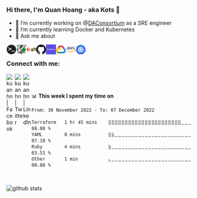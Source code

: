 ### Hi there, I'm Quan Hoang - aka Kots 👋

- 🔭 I’m currently working on @[DAConsortium][company] as a SRE engineer
- 🌱 I’m currently learning Docker and Kubernetes
- 💬 Ask me about
<img align="left" alt="Terminal" width="26px" src="https://raw.githubusercontent.com/github/explore/main/topics/terminal/terminal.png" />
<img align="left" alt="Vim" width="26px" src="https://raw.githubusercontent.com/github/explore/main/topics/vim/vim.png" />
<img align="left" alt="Git" width="26px" src="https://raw.githubusercontent.com/github/explore/main/topics/git/git.png" />
<img align="left" alt="GitHub" width="26px" src="https://raw.githubusercontent.com/github/explore/main/topics/github/github.png" />
<img align="left" alt="Terraform" width="26px" src="https://raw.githubusercontent.com/github/explore/main/topics/terraform/terraform.png" />
<img align="left" alt="Google Cloud Platform" width="26px" src="https://raw.githubusercontent.com/github/explore/main/topics/google-cloud/google-cloud.png" />
<img align="left" alt="Amazon Web Services" width="26px" src="https://raw.githubusercontent.com/github/explore/main/topics/aws/aws.png" />
<img align="left" alt="Kubernetes" width="26px" src="https://raw.githubusercontent.com/github/explore/main/topics/kubernetes/kubernetes.png" />

<br />

### Connect with me:

[<img align="left" alt="kuanhn | Facebook" width="22px" src="https://cdn.jsdelivr.net/npm/simple-icons@v3/icons/facebook.svg" />][facebook][<img align="left" alt="kuanhn | Twitter" width="22px" src="https://cdn.jsdelivr.net/npm/simple-icons@v3/icons/twitter.svg" />][twitter][<img align="left" alt="kuanhn | LinkedIn" width="22px" src="https://cdn.jsdelivr.net/npm/simple-icons@v3/icons/linkedin.svg" />][linkedin]

<br />
<br />

📊 **This week I spent my time on**
<!--START_SECTION:waka-->

```text
From: 30 November 2022 - To: 07 December 2022

Terraform   1 hr 45 mins    ⣿⣿⣿⣿⣿⣿⣿⣿⣿⣿⣿⣿⣿⣿⣿⣿⣿⣿⣿⣿⣿⣿⣀⣀⣀   88.08 %
YAML        8 mins          ⣿⣷⣀⣀⣀⣀⣀⣀⣀⣀⣀⣀⣀⣀⣀⣀⣀⣀⣀⣀⣀⣀⣀⣀⣀   07.18 %
Ruby        4 mins          ⣷⣀⣀⣀⣀⣀⣀⣀⣀⣀⣀⣀⣀⣀⣀⣀⣀⣀⣀⣀⣀⣀⣀⣀⣀   03.51 %
Other       1 min           ⣄⣀⣀⣀⣀⣀⣀⣀⣀⣀⣀⣀⣀⣀⣀⣀⣀⣀⣀⣀⣀⣀⣀⣀⣀   00.88 %
```

<!--END_SECTION:waka-->

<br />

![github stats]


[facebook]: https://www.facebook.com/iamkots/
[twitter]: https://twitter.com/quannhathoang
[linkedin]: https://www.linkedin.com/in/quanhoangnhat/
[github stats]: https://github-readme-stats.vercel.app/api?username=kuanhn&count_private=true&show_icons=true&hide=stars
[company]: https://github.com/DAConsortium

